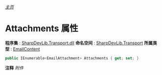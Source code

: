 ###### [主页](./Index.md "主页")
# Attachments 属性
**程序集** : [SharpDevLib.Transport.dll](./SharpDevLib.Transport.assembly.md "SharpDevLib.Transport.dll")
**命名空间** : [SharpDevLib.Transport](./SharpDevLib.Transport.namespace.md "SharpDevLib.Transport")
**所属类型** : [EmailContent](./SharpDevLib.Transport.EmailContent.md "EmailContent")
``` csharp
public IEnumerable<EmailAttachment> Attachments { get; set; }
```
**注释**
*附件*

